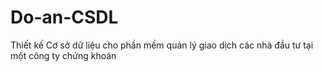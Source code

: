 # Do-an-CSDL
Thiết kế Cơ sở dữ liệu cho phần mềm quản lý giao dịch các nhà đầu tư tại một công ty chứng khoán

